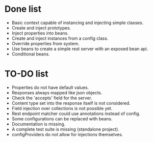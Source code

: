 # Done list

- Basic context capable of instancing and injecting simple classes.
- Create and inject prototypes.
- Inject properties into beans.
- Create and inject instances from a config class.
- Override properties from system.
- Use beans to create a simple rest server with an exposed bean api.
- Conditional beans.

# TO-DO list

- Properties do not have default values.
- Responses always mapped like json objects.
- Check the 'accepts' field for the server.
- Content type set into the response itself is not considered.
- Field injection over collections is not possible yet.
- Rest endpoint matcher could use annotations instead of config.
- Some configurations can be replaced with beans.
- Documentation is missing.
- A complete test suite is missing (standalone project).
- configProviders do not allow for injections themselves.